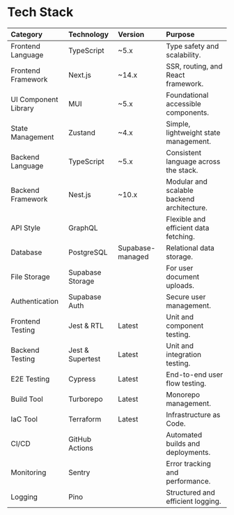 # Tech Stack

| Category | Technology | Version | Purpose |
| :--- | :--- | :--- | :--- |
| Frontend Language | TypeScript | ~5.x | Type safety and scalability. |
| Frontend Framework | Next.js | ~14.x | SSR, routing, and React framework. |
| UI Component Library | MUI | ~5.x | Foundational accessible components. |
| State Management | Zustand | ~4.x | Simple, lightweight state management. |
| Backend Language | TypeScript | ~5.x | Consistent language across the stack. |
| Backend Framework | Nest.js | ~10.x | Modular and scalable backend architecture. |
| API Style | GraphQL | | Flexible and efficient data fetching. |
| Database | PostgreSQL | Supabase-managed | Relational data storage. |
| File Storage | Supabase Storage | | For user document uploads. |
| Authentication | Supabase Auth | | Secure user management. |
| Frontend Testing | Jest & RTL | Latest | Unit and component testing. |
| Backend Testing | Jest & Supertest | Latest | Unit and integration testing. |
| E2E Testing | Cypress | Latest | End-to-end user flow testing. |
| Build Tool | Turborepo | Latest | Monorepo management. |
| IaC Tool | Terraform | Latest | Infrastructure as Code. |
| CI/CD | GitHub Actions | | Automated builds and deployments. |
| Monitoring | Sentry | | Error tracking and performance. |
| Logging | Pino | | Structured and efficient logging. |
